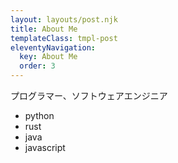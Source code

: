 ```yaml
---
layout: layouts/post.njk
title: About Me
templateClass: tmpl-post
eleventyNavigation:
  key: About Me
  order: 3
---
```


プログラマー、ソフトウェアエンジニア
- python
- rust
- java
- javascript

